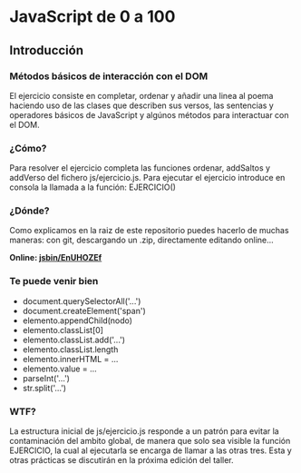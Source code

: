 JavaScript de 0 a 100
=====================

Introducción
------------

### Métodos básicos de interacción con el DOM

El ejercicio consiste en completar, ordenar y añadir una linea al poema haciendo uso de las clases que describen sus versos, las sentencias y operadores básicos de JavaScript y algúnos métodos para interactuar con el DOM.

### ¿Cómo?

Para resolver el ejercicio completa las funciones ordenar, addSaltos y addVerso del fichero js/ejercicio.js. Para ejecutar el ejercicio introduce en consola la llamada a la función: EJERCICIO()

### ¿Dónde?

Como explicamos en la raiz de este repositorio puedes hacerlo de muchas maneras: con git, descargando un .zip, directamente editando online...

**Online: [jsbin/EnUHOZEf](http://jsbin.com/EnUHOZEf/1/edit?html,js,output "1-intro/dom - jsbin")**

### Te puede venir bien

* document.querySelectorAll('...')
* document.createElement('span')
* elemento.appendChild(nodo)
* elemento.classList[0]
* elemento.classList.add('...')
* elemento.classList.length
* elemento.innerHTML = ...
* elemento.value = ... 
* parseInt('...')
* str.split('...')

### WTF?

La estructura inicial de js/ejercicio.js responde a un patrón para evitar la contaminación del ambito global, de manera que solo sea visible la función EJERCICIO, la cual al ejecutarla se encarga de llamar a las otras tres.
Esta y otras prácticas se discutirán en la próxima edición del taller.